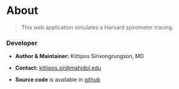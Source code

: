 About
================

> This web application simulates a Harvard spirometer tracing.

### Developer

-   **Author & Maintainer:** Kittipos Sirivongrungson, MD

-   **Contact:** [kittipos.sir@mahidol.edu](kittipos.sir@mahidol.edu)

-   **Source code** is available in
    [github](https://github.com/Lightbridge-KS/MetRateTutorial)
